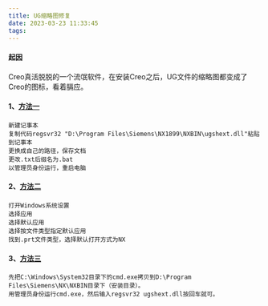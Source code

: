 ```yaml
---
title: UG缩略图修复
date: 2023-03-23 11:33:45
tags:
---
```

#### 起因
Creo真活脱脱的一个流氓软件，在安装Creo之后，UG文件的缩略图都变成了Creo的图标，看着膈应。
#### 1、[方法一](https://www.ugsnx.com/thread-284773-1-1.html)
~~~
新建记事本
复制代码regsvr32 "D:\Program Files\Siemens\NX1899\NXBIN\ugshext.dll"粘贴到记事本
更换成自己的路径，保存文档
更改.txt后缀名为.bat
以管理员身份运行，重启电脑
~~~
#### 2、[方法二](https://www.ugsnx.com/thread-301964-1-1.html)
~~~
打开Windows系统设置
选择应用
选择默认应用
选择按文件类型指定默认应用
找到.prt文件类型，选择默认打开方式为NX
~~~
#### 3、[方法三](https://www.ugsnx.com/thread-251847-1-1.html)
~~~
先把C:\Windows\System32目录下的cmd.exe拷贝到D:\Program Files\Siemens\NX\NXBIN目录下（安装目录）。
用管理员身份运行cmd.exe，然后输入regsvr32 ugshext.dll按回车就可。
~~~



